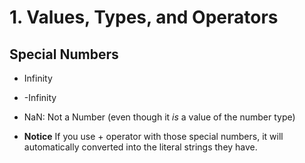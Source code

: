 # 1. Values, Types, and Operators

## Special Numbers

- Infinity

- -Infinity

- NaN: Not a Number (even though it *is* a value of the number type)

- **Notice** If you use + operator with those special numbers, it will automatically converted into the literal strings they have.
